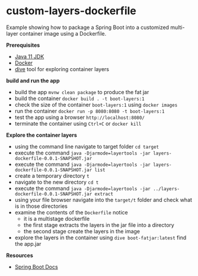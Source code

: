 # custom-layers-dockerfile 

Example showing how to package a Spring Boot into a customized multi-layer container 
image using a Dockerfile. 

**Prerequisites** 

* [Java 11 JDK](https://adoptopenjdk.net/) 
* [Docker](https://www.docker.com/products/docker-desktop) 
* [dive](https://github.com/wagoodman/dive) tool for exploring container layers 

**build and run the app** 

* build the app `mvnw clean package` to produce the fat jar 
* build the container `docker build . -t boot-layers:1` 
* check the size of the container `boot-layers:1` using `docker images` 
* run the container `docker run -p 8080:8080 -t boot-layers:1`
* test the app using a browser `http://localhost:8080/`
* terminate the container using `Ctrl+C` or `docker kill`

**Explore the container layers**
* using the command line navigate to target folder `cd target`
* execute the command `java -Djarmode=layertools -jar layers-dockerfile-0.0.1-SNAPSHOT.jar`
* execute the command `java -Djarmode=layertools -jar layers-dockerfile-0.0.1-SNAPSHOT.jar list`
* create a temporary directory `t`
* navigate to the new directory `cd t`
* execute the command `java -Djarmode=layertools -jar ../layers-dockerfile-0.0.1-SNAPSHOT.jar extract`
* using your file browser navigate into the `target/t` folder and check what is in those directories
* examine the contents of the `Dockerfile` notice 
  * it is a multistage dockerfile  
  * the first stage extracts the layers in the jar file into a directory 
  * the second stage create the layers in the image
* explore the layers in the container using `dive boot-fatjar:latest` find the app.jar 

**Resources**
 
* [Spring Boot Docs](https://docs.spring.io/spring-boot/docs/current/reference/html/spring-boot-features.html#layering-docker-images) 
